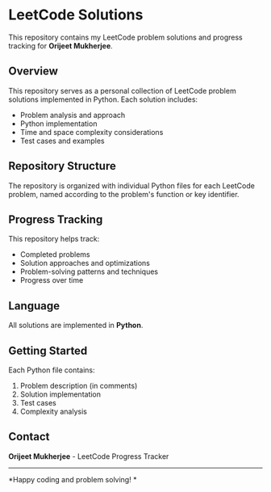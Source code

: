 ﻿# LeetCode Solutions

This repository contains my LeetCode problem solutions and progress tracking for **Orijeet Mukherjee**.

## Overview

This repository serves as a personal collection of LeetCode problem solutions implemented in Python. Each solution includes:
- Problem analysis and approach
- Python implementation
- Time and space complexity considerations
- Test cases and examples

## Repository Structure

The repository is organized with individual Python files for each LeetCode problem, named according to the problem's function or key identifier.

## Progress Tracking

This repository helps track:
-  Completed problems
-  Solution approaches and optimizations
-  Problem-solving patterns and techniques
-  Progress over time

## Language

All solutions are implemented in **Python**.

## Getting Started

Each Python file contains:
1. Problem description (in comments)
2. Solution implementation
3. Test cases
4. Complexity analysis

## Contact

**Orijeet Mukherjee** - LeetCode Progress Tracker

---

*Happy coding and problem solving! *
